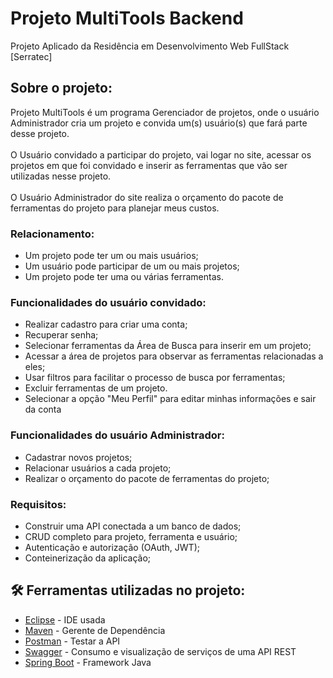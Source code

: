 # Projeto MultiTools Backend

Projeto Aplicado da Residência em Desenvolvimento Web FullStack [Serratec] 

## Sobre o projeto:

Projeto MultiTools é um programa Gerenciador de projetos, onde o usuário Administrador cria um projeto e convida um(s) usuário(s) que fará parte desse projeto.</br>
</br>
O Usuário convidado a participar do projeto, vai logar no site, acessar os projetos em que foi convidado e inserir as ferramentas que vão ser utilizadas nesse projeto.</br>
</br>
O Usuário Administrador do site realiza o orçamento do pacote de ferramentas do projeto para planejar meus custos.

### Relacionamento:

* Um projeto pode ter um ou mais usuários;
* Um usuário pode participar de um ou mais projetos;
* Um projeto pode ter uma ou várias ferramentas.

### Funcionalidades do usuário convidado:

* Realizar cadastro para criar uma conta;
* Recuperar senha;
* Selecionar ferramentas da Área de Busca para inserir em um projeto;
* Acessar a área de projetos para observar as ferramentas relacionadas a eles;
* Usar filtros para facilitar o processo de busca por ferramentas;
* Excluir ferramentas de um projeto.
* Selecionar a opção "Meu Perfil" para editar minhas informações e sair da conta

### Funcionalidades do usuário Administrador:

* Cadastrar novos projetos;
* Relacionar usuários a cada projeto;
* Realizar o orçamento do pacote de ferramentas do projeto;


### Requisitos:

* Construir uma API conectada a um banco de dados;
* CRUD completo para projeto, ferramenta e usuário;
* Autenticação e autorização (OAuth, JWT);
* Conteinerização da aplicação;


## 🛠️ Ferramentas utilizadas no projeto:

* [Eclipse](https://www.eclipse.org/) - IDE usada
* [Maven](https://maven.apache.org/) - Gerente de Dependência
* [Postman](https://www.postman.com/) - Testar a API
* [Swagger](https://swagger.io/) - Consumo e visualização de serviços de uma API REST
* [Spring Boot](https://spring.io/projects/spring-boot) - Framework Java



